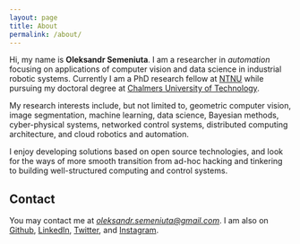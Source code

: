 ```yaml
---
layout: page
title: About
permalink: /about/
---
```


Hi, my name is **Oleksandr Semeniuta**. I am a researcher in *automation*  focusing on applications of computer vision and data science in industrial robotic systems. Currently I am a PhD research fellow at [NTNU](https://www.ntnu.edu/) while pursuing my doctoral degree at [Chalmers University of Technology](http://www.chalmers.se/).

My research interests include, but not limited to, geometric computer vision, image segmentation, machine learning, data science, Bayesian methods, cyber-physical systems, networked control systems, distributed computing architecture, and cloud robotics and automation.

I enjoy developing solutions based on open source technologies, and look for the ways of more smooth transition from ad-hoc hacking and tinkering to building well-structured computing and control systems.

## Contact

You may contact me at *oleksandr.semeniuta@gmail.com*. I am also on [Github](https://github.com/semeniuta), [LinkedIn](https://www.linkedin.com/in/semeniuta/), [Twitter](https://twitter.com/OSemeniuta), and [Instagram](https://www.instagram.com/oleksandr_s/).
